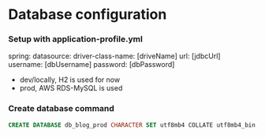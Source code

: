 # Database configuration

### Setup with application-profile.yml
spring:
    datasource:
        driver-class-name: [driveName]
        url: [jdbcUrl]
        username: [dbUsername]
        password: [dbPassword]

* dev/locally, H2 is used for now
* prod, AWS RDS-MySQL is used

### Create database command
```sql
CREATE DATABASE db_blog_prod CHARACTER SET utf8mb4 COLLATE utf8mb4_bin;
```

